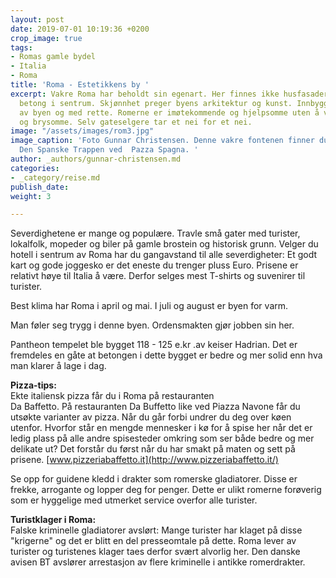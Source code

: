 ```yaml
---
layout: post
date: 2019-07-01 10:19:36 +0200
crop_image: true
tags:
- Romas gamle bydel
- Italia
- Roma
title: 'Roma - Estetikkens by '
excerpt: Vakre Roma har beholdt sin egenart. Her finnes ikke husfasader i glass og
  betong i sentrum. Skjønnhet preger byens arkitektur og kunst. Innbyggerne er stolte
  av byen og med rette. Romerne er imøtekommende og hjelpsomme uten å være innpåslitne
  og brysomme. Selv gateselgere tar et nei for et nei.
image: "/assets/images/rom3.jpg"
image_caption: 'Foto Gunnar Christensen. Denne vakre fontenen finner du i bunnen av
  Den Spanske Trappen ved  Pazza Spagna. '
author: _authors/gunnar-christensen.md
categories:
- _category/reise.md
publish_date: 
weight: 3

---
```

Severdighetene er mange og populære. Travle små gater med turister, lokalfolk, mopeder og biler på gamle brostein og historisk grunn. Velger du hotell i sentrum av Roma har du gangavstand til alle severdigheter: Et godt kart og gode joggesko er det eneste du trenger pluss Euro. Prisene er relativt høye til Italia å være. Derfor selges mest T-shirts og suvenirer til turister.

Best klima har Roma i april og mai. I juli og august er byen for varm.

Man føler seg trygg i denne byen. Ordensmakten gjør jobben sin her.

Pantheon tempelet ble bygget 118 - 125 e.kr .av keiser Hadrian. Det er fremdeles en gåte at betongen i dette bygget er bedre og mer solid enn hva man klarer å lage i dag.

**Pizza-tips:**  
Ekte italiensk pizza får du i Roma på restauranten  
Da Baffetto. På restauranten Da Buffetto like ved Piazza Navone får du utsøkte varianter av pizza. Når du går forbi undrer du deg over køen utenfor. Hvorfor står en mengde mennesker i kø for å spise her når det er ledig plass på alle andre spisesteder omkring som ser både bedre og mer delikate ut? Det forstår du først når du har smakt på maten og sett på prisene. [www.pizzeriabaffetto.it](http://www.pizzeriabaffetto.it/)

Se opp for guidene kledd i drakter som romerske gladiatorer. Disse er frekke, arrogante og lopper deg for penger. Dette er ulikt romerne forøverig som er hyggelige med utmerket service overfor alle turister.

**Turistklager i Roma:**  
Falske kriminelle gladiatorer avslørt: Mange turister har klaget på disse "krigerne" og det er blitt en del presseomtale på dette. Roma lever av turister og turistenes klager taes derfor svært alvorlig her. Den danske avisen BT avslører arrestasjon av flere kriminelle i antikke romerdrakter.